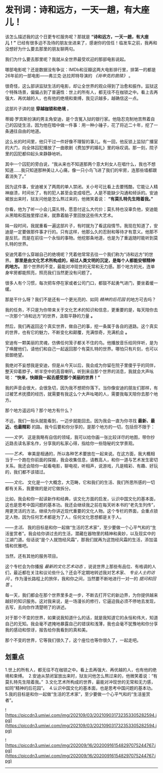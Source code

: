 # 发刊词：诗和远方，一天一趟，有大座儿！

该怎么描述我的这个日更专栏服务呢？那就是 **“诗和远方，一天一趟，有大座儿！”** 已经有很多迫不及待的朋友坐进来了，感谢你的信任！临发车之前，我再和没想好为什么要去那里的朋友聊两句。

我们为什么要去那里呢？我就从全世界最受欢迎的那部电影说起。

哪部电影呢？还是数据没有争议：IMDb和豆瓣这两大电影排行里，排第一的都是26年前的一部电影——弗兰克·达拉邦特导演的 *《肖申克的救赎》* 。

很奇怪，这么部讲监狱生活的电影，却让全世界的观众得到了治愈和振作。监狱这个特殊场景，偏偏占到了普遍性：世上的所有人，都无往不在枷锁之中。看上去再强大、再优越的人，也有他的绝境和束缚，我见识越多，越确信这一点。

这部片子讲的是 **穿越枷锁和绝境** 。

蒂姆·罗宾斯扮演的男主角安迪，是个含冤入狱的银行家。他隐忍克制地苦熬着自己的囚徒生活，因为他在暗中做一件事：用一种小锤子，花了将近二十年，挖了一条通往自由的地道。

这么长的时间里，他只干过一件好像不理智的事儿。有一回，他反锁上监狱广播室的大门，向全体囚犯播放了一曲歌剧《费加罗的婚礼》里的咏叹调。那一刻，院子里的囚犯都仰起头来静静地听。

其中一个囚犯的旁白说，“我从来也不知道那两个意大利女人在唱什么，我也不想知道……我只知道那种美让人心痛，像一只小鸟飞进了我们的牢房，连那些墙都跟着消失了。”

因为这件事，安迪被关了两周的单人禁闭。关小号可比看上去要残酷，它能让人精神崩溃，时间长了，有的犯人甚至会变成哑巴。人是不能缺少沟通和倾诉的。安迪被放出来时，狱友问他是怎么熬过来的，他微笑着说： **“有莫扎特先生陪着我。”**

你看，他为了听一小会儿莫扎特，愿意付这么大代价；莫扎特也没辜负他，安迪能从黑暗和孤独里撑过来，就靠着脑子里回放这些伟大艺术。

隔一段时间，我就重看一遍这部片子，有时就为了看这段情节。我现在知道了，安迪是一定要做那件事才行的。只有这样，他那么久的忍耐和等待才有意义。他那不是反抗，而是在前往一个永恒的事物。他挖那条地道，也是为了重返随时能听到莫扎特的世界。

安迪凭着什么穿越自己的绝境呢？凭着他常常去往一个我们称为“诗和远方”的世界。 **那里是由文化艺术所构成的，经过人类文明的沉淀，是每个人都能安顿精神的地方。** 那个世界的不变，最能对冲现世的无常和无力感。那个地方的光，连单身牢房都能照亮，照亮我们当然更没有问题了。

很多人有个习惯，每次把车停在家或者公司门口，都鼓不起勇气进门，要坐着缓一缓。

那是干什么呀？我们不是还有一个更光亮的、如同 *精神的后花园* 的地方可去吗？

我的任务，不只是为你带来关于文化艺术的知识和信息，更重要的是，每天陪你去一次那个“诗和远方”的世界，汲取平静的力量 **。**

然后，我们再返回这个真实世界，做自己的事，挖一条属于各自的道路。这个真实的世界，也有它的魅力，不断变化和颠覆，充满惊奇，充满机会 **。**

安迪有一颗美丽的灵魂，仿佛任何笼子都关不住的鸟。他播放音乐给同伴听，是为了唤醒他们，请他们和自己一起返回那个有莫扎特的世界。哪怕只有片刻，也可以抵御绝望。

我绝对不妄想我是安迪，但是从今天以后，我会成为你留在院子里傻乎乎的同伴，整天仰着脖子，听半空中的高音喇叭，听到来自那个世界的消息，我就会大声吆喝： **“快来，快跟我一起去感受那个美丽的世界！”**

我的声音会很大，会很急切，因为我不想把你落下。当你像安迪的朋友们那样，有过被艺术抚摸的经历，就需要有我这么个大声吆喝的人，需要我每天陪你去那个地方。

那个地方遥远吗？那个地方有什么？

不远，我们一抬头就能看到，一迈步就能回去。因为我会一直为你寻找 **最新、最近、也最精彩** 的路。我今后要和你分享的，是那个地方的一切，包括但不限于：

 *——文学。* 这是我略有自信的领域，我可以给你画一张比较详尽的地图，带你抄近路去读名家名作，分享我的私家心得，指给你一些隐秘的文学景观。

 *——艺术。* 审美是相通的，所以各种艺术要放在一起来说。在这方面，我大概相当于一个跑在你前面的探报，我会收集信息，请教高人，和你一道与艺术发生密切关系。我还会陪你一起看电影，聊电视，听相声，说游戏，凡是精彩、有趣、好玩的，我们都不该错过。

 *——文化。* 文化是一个大概念，大范畴，它和我们的生活、我们所思所感的一切都有关系，我要做的是对它做拆分。

比如，我会和你一起读新作和经典，谈文化方面的启发，认识中国文化的基本面，这也是思考中国问题的基本功。我还会继续我之前在每天听本书的“老先生列传”，用更灵活的方法，继续为你讲近现代重要的文化人物。这个专栏的界面，会重点锁定人物，因为任何艺术都是为了人，任何文化思想都是关于人。

 *——生活。* 我的目标是和你一起做“生活的艺术家”，至少要做一个心平气和的“生活鉴赏者”。我会给你讲过去的生活，潜藏在器物里的精神和奥妙，以及现实中的江湖门道。俗话说“是个人就饱经风霜”，那我们就再为这饱经风霜的生活，添加温情和优雅吧。

当然，还有其他的服务项目。

这个专栏会为你播报 *最新的文化艺术动态* ，说说世界上那些有品位、有格调的人们，最近都在关注和议论些什么？还会不定期地转述我对艺术家、 *专业人士的访问* 。作为漫长路程上的旅伴，我和你之间，当然要不断地进行一对一的 *提问和回答* 。

每一天，我们都会在那个世界里多走一步，不断去打开它的新边界，为你提供越来越好的知识服务。这对我来说，是一场漫长的修行，它逼迫我必须不停地去发现，去写，去向你作清楚明了的讲述。

对于那个不变的世界，如果说我知道什么的话，就是我知道它的永恒和伟大，知道自己的无知。我会毫不遮掩地暴露自己的错误和浅薄，我也会毫不犹豫地和你分享我的感动和惊讶，报告给你我看到的真和美。

那个不变的世界，它等我们很久了，这个座位也等你很久了，一起走吧。

## 划重点

1.世上的所有人，都无往不在枷锁之中。看上去再强大、再优越的人，也有他的绝境和束缚。 
2.安迪从禁闭室放出来时，狱友问他怎么熬过来的，他微笑着说：“有莫扎特先生陪着我。” 
3.文化艺术所构成的世界，最能对冲现世的无常和无力感，如同“精神的后花园”。 
4.认识中国文化的基本面，也是思考中国问题的基本功。
5.我的目标是和你一起做“生活的艺术家”，至少要做一个心平气和的“生活鉴赏者”。

![https://piccdn3.umiwi.com/img/202109/03/202109031732353305282594.jpg](https://piccdn3.umiwi.com/img/202109/03/202109031732353305282594.jpg)

![https://piccdn3.umiwi.com/img/202009/16/202009161548297075244767.jpg](https://piccdn3.umiwi.com/img/202009/16/202009161548297075244767.jpg)

---
